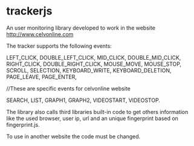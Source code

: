 # trackerjs

An user monitoring library developed to work in the website http://www.celvonline.com

The tracker supports the following events:

LEFT_CLICK,
DOUBLE_LEFT_CLICK,
MID_CLICK,
DOUBLE_MID_CLICK,
RIGHT_CLICK,
DOUBLE_RIGHT_CLICK,
MOUSE_MOVE,
MOUSE_STOP,
SCROLL,
SELECTION,
KEYBOARD_WRITE,
KEYBOARD_DELETION,
PAGE_LEAVE,
PAGE_ENTER,

//These are specific events for celvonline website

SEARCH,
LIST,
GRAPH1,
GRAPH2,
VIDEOSTART,
VIDEOSTOP.

The library also calls third libraries built-in code to get others information like the used browser, user ip, url and an unique fingerprint based on fingerprint.js.


To use in another website the code must be changed.
